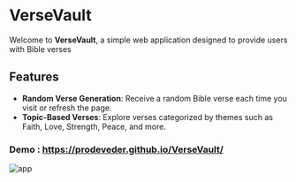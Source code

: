 # VerseVault

Welcome to **VerseVault**, a simple web application designed to provide users with Bible verses 

## Features
- **Random Verse Generation**: Receive a random Bible verse each time you visit or refresh the page.
- **Topic-Based Verses**: Explore verses categorized by themes such as Faith, Love, Strength, Peace, and more.

### Demo : https://prodeveder.github.io/VerseVault/
![app](https://github.com/user-attachments/assets/f543fedb-9b35-4a9b-9095-f740b56c6e83)

